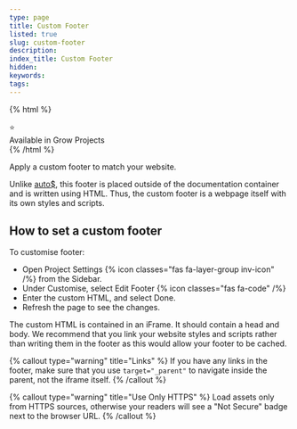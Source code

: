 ```yaml
---
type: page
title: Custom Footer
listed: true
slug: custom-footer
description: 
index_title: Custom Footer
hidden: 
keywords: 
tags: 
---
```




{% html %}
<div class="grow-border text-left">
<div class="grow-star">⭐</div>
    Available in Grow Projects
</div>
{% /html %}


Apply a custom footer to match your website.

Unlike [auto$](/support-center/documentation-footer), this footer is placed outside of the documentation container and is written using HTML. Thus, the custom footer is a webpage itself with its own styles and scripts.

## How to set a custom footer

To customise footer:

- Open Project Settings {% icon classes="fas fa-layer-group inv-icon" /%} from the Sidebar.
- Under Customise, select Edit Footer {% icon classes="fas fa-code" /%}
- Enter the custom HTML, and select Done.
- Refresh the page to see the changes.

The custom HTML is contained in an iFrame. It should contain a head and body. We recommend that you link your website styles and scripts rather than writing them in the footer as this would allow your footer to be cached.


{% callout type="warning" title="Links" %}
If you have any links in the footer, make sure that you use `target="_parent"` to navigate inside the parent, not the iframe itself.
{% /callout %}



{% callout type="warning" title="Use Only HTTPS" %}
Load assets only from HTTPS sources, otherwise your readers will see a "Not Secure" badge next to the browser URL.
{% /callout %}


